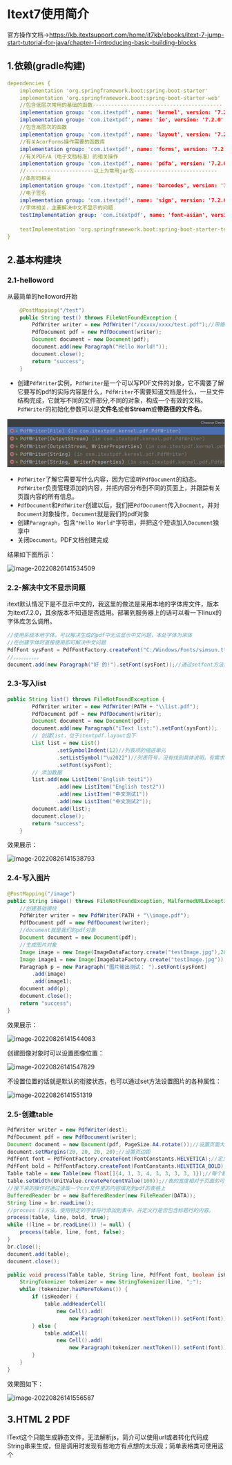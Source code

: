# Itext7使用简介

官方操作文档->https://kb.itextsupport.com/home/it7kb/ebooks/itext-7-jump-start-tutorial-for-java/chapter-1-introducing-basic-building-blocks

## 1.依赖(gradle构建)

```yaml
dependencies {
    implementation 'org.springframework.boot:spring-boot-starter'
    implementation 'org.springframework.boot:spring-boot-starter-web'
    //包含低层次常用的基础的函数------------------------------------------
    implementation group: 'com.itextpdf', name: 'kernel', version: '7.2.0'
    implementation group: 'com.itextpdf', name: 'io', version: '7.2.0'
    //包含高层次的函数
    implementation group: 'com.itextpdf', name: 'layout', version: '7.2.0'
    //有关AcorForms操作需要的函数库
    implementation group: 'com.itextpdf', name: 'forms', version: '7.2.0'
    //有关PDF/A（电子文档标准）的相关操作
    implementation group: 'com.itextpdf', name: 'pdfa', version: '7.2.0'
    //----------------------以上为常用jar包---------------------------
    //条形码相关
    implementation group: 'com.itextpdf', name: 'barcodes', version: '7.2.0'
    //电子签名
    implementation group: 'com.itextpdf', name: 'sign', version: '7.2.0'
 	//字体相关，主要解决中文不显示的问题
    testImplementation group: 'com.itextpdf', name: 'font-asian', version: '7.2.0'
    
    testImplementation 'org.springframework.boot:spring-boot-starter-test'
}
```

## 2.基本构建块

### 2.1-helloword

从最简单的helloword开始

```java
    @PostMapping("/test")
    public String test() throws FileNotFoundException {
        PdfWriter writer = new PdfWriter("/xxxxx/xxxx/test.pdf");//带路径的文件名
        PdfDocument pdf = new PdfDocument(writer);
        Document document = new Document(pdf);
        document.add(new Paragraph("Hello World!"));
        document.close();
        return "success";
    }
```

- 创建`PdfWriter`实例，`PdfWriter`是一个可以写PDF文件的对象，它不需要了解它要写的pdf的实际内容是什么，`PdfWriter`不需要知道文档是什么，一旦文件结构完成，它就写不同的文件部分,不同的对象，构成一个有效的文档。`PdfWriter`的初始化参数可以是**文件名**或者**Stream**或**带路径的文件名**。

![image-20220211231155465](Itext7%E4%BD%BF%E7%94%A8%E7%AE%80%E4%BB%8B.images/image-20220211231155465.png)

- `PdfWriter`了解它需要写什么内容，因为它监听`PdfDocument`的动态。`PdfWriter`负责管理添加的内容，并把内容分布到不同的页面上，并跟踪有关页面内容的所有信息。
- `PdfDocument`和`PdfWriter`创建以后，我们把`PdfDocument`传入`Docment`，并对`Document`对象操作，`Document`就是我们的pdf对象
- 创建`Paragraph`，包含`"Hello World"`字符串，并把这个短语加入`Document`独享中
- 关闭`Document`。PDF文档创建完成

结果如下图所示：

![image-20220826141534509](https://typora-imagehost-1308499275.cos.ap-shanghai.myqcloud.com/2022-8/202208261415593.png)

### 2.2-解决中文不显示问题

itext默认情况下是不显示中文的，我这里的做法是采用本地的字体库文件，版本为itext7.2.0，其余版本不知道是否适用。部署到服务器上的话可以看一下linux的字体库怎么调用。

```java
//使用系统本地字体，可以解决生成的pdf中无法显示中文问题，本处字体为宋体
//在创建字体时直接使用即可解决中文问题
PdfFont sysFont = PdfFontFactory.createFont("C:/Windows/Fonts/simsun.ttc,1", PdfEncodings.IDENTITY_H);
//。。。。。。。。。。
document.add(new Paragraph("好 的!").setFont(sysFont));//通过setfont方法设置自定义的字体就可以正常显示了
```

### 2.3-写入list

```java
public String list() throws FileNotFoundException {
        PdfWriter writer = new PdfWriter(PATH + "\\list.pdf");
        PdfDocument pdf = new PdfDocument(writer);
        Document document = new Document(pdf);
        document.add(new Paragraph("iText list:").setFont(sysFont));
        // 创建list，位于itextpdf.layout包下
        List list = new List()
                .setSymbolIndent(12)//列表项的缩进单元
                .setListSymbol("\u2022")//列表符号，没有找到具体说明，有需求只能一个一个试了
                .setFont(sysFont);
        // 添加数据
        list.add(new ListItem("English test1"))
                .add(new ListItem("English test2"))
                .add(new ListItem("中文测试1"))
                .add(new ListItem("中文测试2"));
        document.add(list);
        document.close();
        return "success";
    }
```

效果展示：

![image-20220826141538793](https://typora-imagehost-1308499275.cos.ap-shanghai.myqcloud.com/2022-8/202208261415860.png)

### 2.4-写入图片

```java
@PostMapping("/image")
public String image() throws FileNotFoundException, MalformedURLException {
    //创建基础模块
    PdfWriter writer = new PdfWriter(PATH + "\\image.pdf");
    PdfDocument pdf = new PdfDocument(writer);
    //document就是我们的pdf对象
    Document document = new Document(pdf);
    //生成图片对象
    Image image = new Image(ImageDataFactory.create("testImage.jpg"),200,400,200);
    Image image1 = new Image(ImageDataFactory.create("testImage.jpg")).setHeight(100);
    Paragraph p = new Paragraph("图片输出测试： ").setFont(sysFont)
        .add(image)
        .add(image1);
    document.add(p);
    document.close();
    return "success";
}
```

效果展示：

![image-20220826141544083](https://typora-imagehost-1308499275.cos.ap-shanghai.myqcloud.com/2022-8/202208261415189.png)

创建图像对象时可以设置图像位置：

![image-20220826141547829](https://typora-imagehost-1308499275.cos.ap-shanghai.myqcloud.com/2022-8/202208261415944.png)

不设置位置的话就是默认的衔接状态，也可以通过set方法设置图片的各种属性：

![image-20220826141551319](https://typora-imagehost-1308499275.cos.ap-shanghai.myqcloud.com/2022-8/202208261415394.png)

### 2.5-创建table

```java
PdfWriter writer = new PdfWriter(dest);
PdfDocument pdf = new PdfDocument(writer);
Document document = new Document(pdf, PageSize.A4.rotate());//设置页面大小，rotate（）表示页面横向
document.setMargins(20, 20, 20, 20);//设置页边距
PdfFont font = PdfFontFactory.createFont(FontConstants.HELVETICA);//定义不同的字体类型
PdfFont bold = PdfFontFactory.createFont(FontConstants.HELVETICA_BOLD);//定义不同的字体类型
Table table = new Table(new float[]{4, 1, 3, 4, 3, 3, 3, 3, 1});//每个数定义一个列的相对宽度。
table.setWidth(UnitValue.createPercentValue(100));//表的宽度相对于页面的可用宽度，在这种情况下，表将使用100% 的页面宽度，减去页边距。
//接下来的操作时通过读取一个csv文件里的内容填充到pdf的表格上
BufferedReader br = new BufferedReader(new FileReader(DATA));
String line = br.readLine();
//process ()方法，使用特定的字体将行添加到表中，并定义行是否包含标题行的内容。
process(table, line, bold, true);
while ((line = br.readLine()) != null) {
    process(table, line, font, false);
}
br.close();
document.add(table);
document.close();
```

```java
public void process(Table table, String line, PdfFont font, boolean isHeader) {
    StringTokenizer tokenizer = new StringTokenizer(line, ";");
    while (tokenizer.hasMoreTokens()) {
        if (isHeader) {
            table.addHeaderCell(
                new Cell().add(
                    new Paragraph(tokenizer.nextToken()).setFont(font)));
        } else {
            table.addCell(
                new Cell().add(
                    new Paragraph(tokenizer.nextToken()).setFont(font)));
        }
    }
}
```

效果图如下：

![image-20220826141556587](https://typora-imagehost-1308499275.cos.ap-shanghai.myqcloud.com/2022-8/202208261415648.png)

## 3.HTML 2 PDF

IText这个只能生成静态文件，无法解析js，简介可以使用url或者转化代码成String串来生成，但是调用时发现有些地方有点想的太乐观；简单表格类可使用这个

